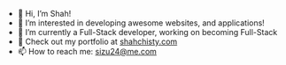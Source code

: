 - 👋 Hi, I’m Shah!
- 👀 I’m interested in developing awesome websites, and applications!
- 🌱 I’m currently a Full-Stack developer, working on becoming Full-Stack
- 💞️ Check out my portfolio at [shahchisty.com](https://shahchisty.com)
- 📫 How to reach me: sizu24@me.com

<!---
Sizu24/Sizu24 is a ✨ special ✨ repository because its `README.md` (this file) appears on your GitHub profile.
You can click the Preview link to take a look at your changes.
--->
